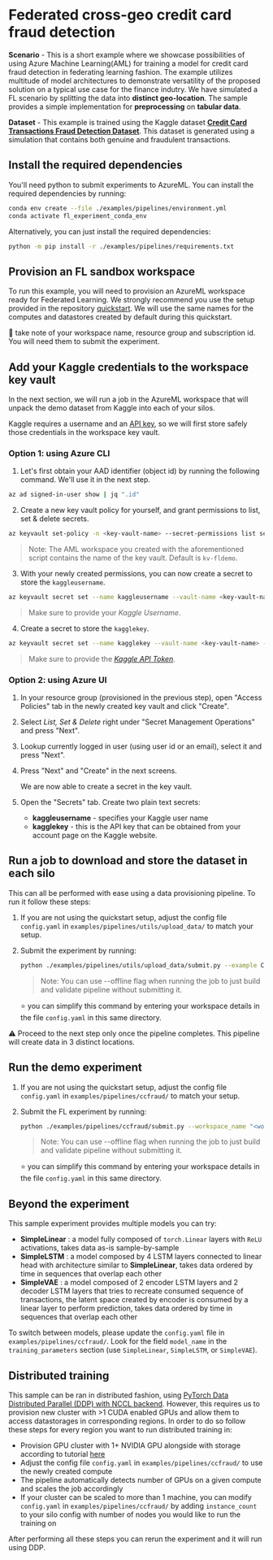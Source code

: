 # Federated cross-geo credit card fraud detection

**Scenario** - This is a short example where we showcase possibilities of using Azure Machine Learning(AML) for training a model for credit card fraud detection in federating learning fashion. The example utilizes multitude of model architectures to demonstrate versatility of the proposed solution on a typical use case for the finance indutry. We have simulated a FL scenario by splitting the data into **distinct geo-location**. The sample provides a simple implementation  for **preprocessing** on **tabular data**.

**Dataset** - This example is trained using the Kaggle dataset [**Credit Card Transactions Fraud Detection Dataset**](https://www.kaggle.com/datasets/kartik2112/fraud-detection?datasetId=817870&sortBy=voteCount&types=competitions). This dataset is generated using a simulation that contains both genuine and fraudulent transactions. 

## Install the required dependencies

You'll need python to submit experiments to AzureML. You can install the required dependencies by running:

```bash
conda env create --file ./examples/pipelines/environment.yml
conda activate fl_experiment_conda_env
```

Alternatively, you can just install the required dependencies:

```bash
python -m pip install -r ./examples/pipelines/requirements.txt
```

## Provision an FL sandbox workspace

To run this example, you will need to provision an AzureML workspace ready for Federated Learning. We strongly recommend you use the setup provided in the repository [quickstart](../quickstart.md). We will use the same names for the computes and datastores created by default during this quickstart.

:notebook: take note of your workspace name, resource group and subscription id. You will need them to submit the experiment.

## Add your Kaggle credentials to the workspace key vault

In the next section, we will run a job in the AzureML workspace that will unpack the demo dataset from Kaggle into each of your silos.

Kaggle requires a username and an [API key](https://github.com/Kaggle/kaggle-api#api-credentials), so we will first store safely those credentials in the workspace key vault.

### Option 1: using Azure CLI

1. Let's first obtain your AAD identifier (object id) by running the following command. We'll use it in the next step. 
```bash
az ad signed-in-user show | jq ".id"
```
2. Create a new key vault policy for yourself, and grant permissions to list, set & delete secrets.
```bash
az keyvault set-policy -n <key-vault-name> --secret-permissions list set delete --object-id <object-id>
```
> Note: The AML workspace you created with the aforementioned script contains the name of the key vault. Default is `kv-fldemo`.
3. With your newly created permissions, you can now create a secret to store the `kaggleusername`. 
```bash
az keyvault secret set --name kaggleusername --vault-name <key-vault-name> --value <kaggle-username>
```
> Make sure to provide your *Kaggle Username*.
4. Create a secret to store the `kagglekey`.
```bash
az keyvault secret set --name kagglekey --vault-name <key-vault-name> --value <kaggle-api-token>
```
> Make sure to provide the *[Kaggle API Token]((https://github.com/Kaggle/kaggle-api#api-credentials))*.

### Option 2: using Azure UI

1. In your resource group (provisioned in the previous step), open "Access Policies" tab in the newly created key vault and click "Create".

2. Select *List, Set & Delete* right under "Secret Management Operations" and press "Next".

3. Lookup currently logged in user (using user id or an email), select it and press "Next". 

4. Press "Next" and "Create" in the next screens.

    We are now able to create a secret in the key vault.

5. Open the "Secrets" tab. Create two plain text secrets:
    
    - **kaggleusername** - specifies your Kaggle user name
    - **kagglekey** - this is the API key that can be obtained from your account page on the Kaggle website.

## Run a job to download and store the dataset in each silo

This can all be performed with ease using a data provisioning pipeline. To run it follow these steps:

1. If you are not using the quickstart setup, adjust the config file  `config.yaml` in `examples/pipelines/utils/upload_data/` to match your setup.

2. Submit the experiment by running:

   ```bash
   python ./examples/pipelines/utils/upload_data/submit.py --example CCFRAUD --workspace_name "<workspace-name>" --resource_group "<resource-group-name>" --subscription_id "<subscription-id>"
   ```
   > Note: You can use --offline flag when running the job to just build and validate pipeline without submitting it.

    :star: you can simplify this command by entering your workspace details in the file `config.yaml` in this same directory.

:warning: Proceed to the next step only once the pipeline completes. This pipeline will create data in 3 distinct locations.

## Run the demo experiment

1. If you are not using the quickstart setup, adjust the config file  `config.yaml` in `examples/pipelines/ccfraud/` to match your setup.

2. Submit the FL experiment by running:

   ```bash
   python ./examples/pipelines/ccfraud/submit.py --workspace_name "<workspace-name>" --resource_group "<resource-group-name>" --subscription_id "<subscription-id>"
   ```
   > Note: You can use --offline flag when running the job to just build and validate pipeline without submitting it.

    :star: you can simplify this command by entering your workspace details in the file `config.yaml` in this same directory.

## Beyond the experiment

This sample experiment provides multiple models you can try:

- **SimpleLinear** : a model fully composed of `torch.Linear` layers with `ReLU` activations, takes data as-is sample-by-sample
- **SimpleLSTM** : a model composed by 4 LSTM layers connected to linear head with architecture similar to **SimpleLinear**, takes data ordered by time in sequences that overlap each other
- **SimpleVAE** : a model composed of 2 encoder LSTM layers and 2 decoder LSTM layers that tries to recreate consumed sequence of transactions, the latent space created by encoder is consumed by a linear layer to perform prediction, takes data ordered by time in sequences that overlap each other

To switch between models, please update the `config.yaml` file in `examples/pipelines/ccfraud/`. Look for the field `model_name` in the `training_parameters` section (use `SimpleLinear`, `SimpleLSTM`, or `SimpleVAE`).

## Distributed training

This sample can be ran in distributed fashion, using [PyTorch Data Distributed Parallel (DDP) with NCCL backend](https://pytorch.org/tutorials/intermediate/ddp_tutorial.html). However, this requires us to provision new cluster with >1 CUDA enabled GPUs and allow them to access datastorages in corresponding regions. In order to do so follow these steps for every region you want to run distributed training in:
- Provision GPU cluster with 1+ NVIDIA GPU alongside with storage according to tutorial [here](../provisioning/README.md)
- Adjust the config file  `config.yaml` in `examples/pipelines/ccfraud/` to use the newly created compute
- The pipeline automatically detects number of GPUs on a given compute and scales the job accordingly
- If your cluster can be scaled to more than 1 machine, you can modify `config.yaml` in `examples/pipelines/ccfraud/` by adding `instance_count` to your silo config with number of nodes you would like to run the training on

After performing all these steps you can rerun the experiment and it will run using DDP.
